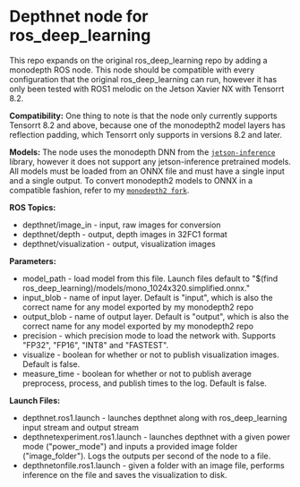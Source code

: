 # Depthnet node for ros_deep_learning
This repo expands on the original ros_deep_learning repo by adding a monodepth ROS node. This node should be compatible with every configuration that the original ros_deep_learning can run, however it has only been tested with ROS1 melodic on the Jetson Xavier NX with Tensorrt 8.2.

**Compatibility:** One thing to note is that the node only currently supports Tensorrt 8.2 and above, because one of the monodepth2 model layers has reflection padding, which Tensorrt only supports in versions 8.2 and later.

**Models:** The node uses the monodepth DNN from the [`jetson-inference`](https://github.com/dusty-nv/jetson-inference) library, however it does not support any jetson-inference pretrained models. All models must be loaded from an ONNX file and must have a single input and a single output. To convert monodepth2 models to ONNX in a compatible fashion, refer to my [`monodepth2 fork`](https://github.com/devonsuper/monodepth2).

**ROS Topics:**
- depthnet/image_in - input, raw images for conversion
- depthnet/depth - output, depth images in 32FC1 format
- depthnet/visualization - output, visualization images

**Parameters:** 
- model_path - load model from this file. Launch files default to "$(find ros_deep_learning)/models/mono_1024x320.simplified.onnx."
- input_blob - name of input layer. Default is "input", which is also the correct name for any model exported by my monodepth2 repo
- output_blob - name of output layer. Default is "output", which is also the correct name for any model exported by my monodepth2 repo
- precision - which precision mode to load the network with. Supports "FP32", "FP16", "INT8" and "FASTEST".
- visualize - boolean for whether or not to publish visualization images. Default is false.
- measure_time - boolean for whether or not to publish average preprocess, process, and publish times to the log. Default is false.

**Launch Files:**
- depthnet.ros1.launch - launches depthnet along with ros_deep_learning input stream and output stream
- depthnetexperiment.ros1.launch - launches depthnet with a given power mode ("power_mode") and inputs a provided image folder ("image_folder"). Logs the outputs per second of the node to a file.
- depthnetonfile.ros1.launch - given a folder with an image file, performs inference on the file and saves the visualization to disk.
